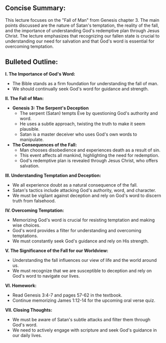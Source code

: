 ## Concise Summary:

This lecture focuses on the "Fall of Man" from Genesis chapter 3.  The main points discussed are the nature of Satan's temptation, the reality of the fall, and the importance of understanding God's redemptive plan through Jesus Christ.  The lecture emphasizes that recognizing our fallen state is crucial to understanding our need for salvation and that God's word is essential for overcoming temptation. 

## Bulleted Outline:

**I. The Importance of God's Word:**

* The Bible stands as a firm foundation for understanding the fall of man. 
* We should continually seek God's word for guidance and strength.

**II. The Fall of Man:**

* **Genesis 3: The Serpent's Deception**
    * The serpent (Satan) tempts Eve by questioning God's authority and word.
    * He uses a subtle approach, twisting the truth to make it seem plausible.
    * Satan is a master deceiver who uses God's own words to manipulate.
* **The Consequences of the Fall:**
    * Man chooses disobedience and experiences death as a result of sin.
    * This event affects all mankind, highlighting the need for redemption.
    * God's redemptive plan is revealed through Jesus Christ, who offers salvation. 

**III. Understanding Temptation and Deception:**

* We all experience doubt as a natural consequence of the fall.
* Satan's tactics include attacking God's authority, word, and character.
* We must be vigilant against deception and rely on God's word to discern truth from falsehood.

**IV. Overcoming Temptation:**

* Memorizing God's word is crucial for resisting temptation and making wise choices.
* God's word provides a filter for understanding and overcoming temptations.
* We must constantly seek God's guidance and rely on His strength.

**V. The Significance of the Fall for our Worldview:**

* Understanding the fall influences our view of life and the world around us.
* We must recognize that we are susceptible to deception and rely on God's word to navigate our lives.

**VI. Homework:**

* Read Genesis 3:4-7 and pages 57-62 in the textbook.
* Continue memorizing James 1:12-14 for the upcoming oral verse quiz.

**VII. Closing Thoughts:**

* We must be aware of Satan's subtle attacks and filter them through God's word.
* We need to actively engage with scripture and seek God's guidance in our daily lives. 
